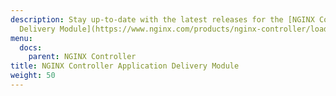 ```yaml
---
description: Stay up-to-date with the latest releases for the [NGINX Controller Application
  Delivery Module](https://www.nginx.com/products/nginx-controller/load-balancer-application-delivery/).
menu:
  docs:
    parent: NGINX Controller
title: NGINX Controller Application Delivery Module
weight: 50
---
```

